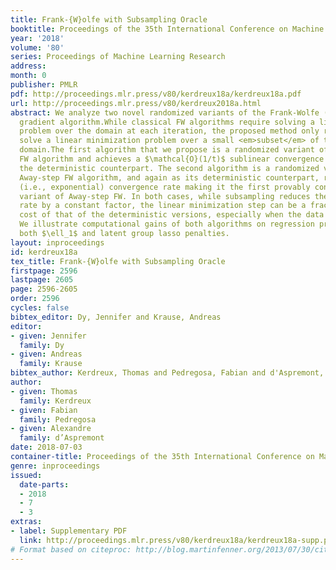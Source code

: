 ```yaml
---
title: Frank-{W}olfe with Subsampling Oracle
booktitle: Proceedings of the 35th International Conference on Machine Learning
year: '2018'
volume: '80'
series: Proceedings of Machine Learning Research
address: 
month: 0
publisher: PMLR
pdf: http://proceedings.mlr.press/v80/kerdreux18a/kerdreux18a.pdf
url: http://proceedings.mlr.press/v80/kerdreux2018a.html
abstract: We analyze two novel randomized variants of the Frank-Wolfe (FW) or conditional
  gradient algorithm.While classical FW algorithms require solving a linear minimization
  problem over the domain at each iteration, the proposed method only requires to
  solve a linear minimization problem over a small <em>subset</em> of the original
  domain.The first algorithm that we propose is a randomized variant of the original
  FW algorithm and achieves a $\mathcal{O}(1/t)$ sublinear convergence rate as in
  the deterministic counterpart. The second algorithm is a randomized variant of the
  Away-step FW algorithm, and again as its deterministic counterpart, reaches linear
  (i.e., exponential) convergence rate making it the first provably convergent randomized
  variant of Away-step FW. In both cases, while subsampling reduces the convergence
  rate by a constant factor, the linear minimization step can be a fraction of the
  cost of that of the deterministic versions, especially when the data is streamed.
  We illustrate computational gains of both algorithms on regression problems, involving
  both $\ell_1$ and latent group lasso penalties.
layout: inproceedings
id: kerdreux18a
tex_title: Frank-{W}olfe with Subsampling Oracle
firstpage: 2596
lastpage: 2605
page: 2596-2605
order: 2596
cycles: false
bibtex_editor: Dy, Jennifer and Krause, Andreas
editor:
- given: Jennifer
  family: Dy
- given: Andreas
  family: Krause
bibtex_author: Kerdreux, Thomas and Pedregosa, Fabian and d'Aspremont, Alexandre
author:
- given: Thomas
  family: Kerdreux
- given: Fabian
  family: Pedregosa
- given: Alexandre
  family: d’Aspremont
date: 2018-07-03
container-title: Proceedings of the 35th International Conference on Machine Learning
genre: inproceedings
issued:
  date-parts:
  - 2018
  - 7
  - 3
extras:
- label: Supplementary PDF
  link: http://proceedings.mlr.press/v80/kerdreux18a/kerdreux18a-supp.pdf
# Format based on citeproc: http://blog.martinfenner.org/2013/07/30/citeproc-yaml-for-bibliographies/
---
```


